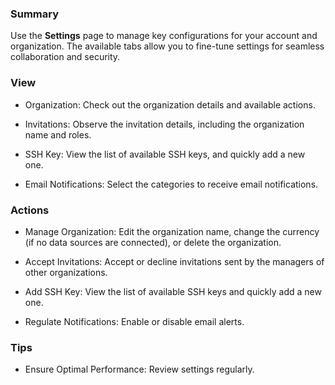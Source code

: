 ### Summary

Use the **Settings** page to manage key configurations for your account and organization. 
The available tabs allow you to fine-tune settings for seamless collaboration and security.

### View

-   Organization: Check out the organization details and available actions.

-   Invitations: Observe the invitation details, including the organization name and roles.

-   SSH Key: View the list of available SSH keys, and quickly add a new one.

-   Email Notifications: Select the categories to receive email notifications.

### Actions

-   Manage Organization: Edit the organization name, change the currency (if no data sources are connected), or delete the organization.

-   Accept Invitations: Accept or decline invitations sent by the managers of other organizations.

-   Add SSH Key: View the list of available SSH keys and quickly add a new one.

-   Regulate Notifications: Enable or disable email alerts.
  
### Tips

-   Ensure Optimal Performance: Review settings regularly.
